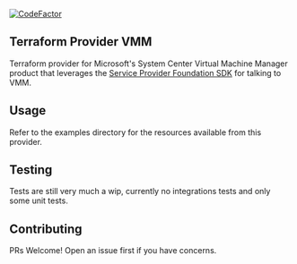 [![CodeFactor](https://www.codefactor.io/repository/github/badstreff/terraform-provider-vmm/badge)](https://www.codefactor.io/repository/github/badstreff/terraform-provider-vmm)

Terraform Provider VMM
---

Terraform provider for Microsoft's System Center Virtual Machine Manager product that leverages the [Service Provider Foundation SDK](https://docs.microsoft.com/en-us/previous-versions/system-center/developer/jj643273(v%3dmsdn.10)) for talking to VMM.

Usage
---

Refer to the examples directory for the resources available from this provider.

Testing
---

Tests are still very much a wip, currently no integrations tests and only some unit tests.

Contributing
---

PRs Welcome! Open an issue first if you have concerns.

